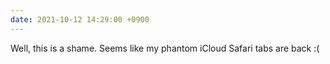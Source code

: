 ```yaml
---
date: 2021-10-12 14:29:00 +0900
---
```


Well, this is a shame. Seems like my phantom iCloud Safari tabs are back :(
